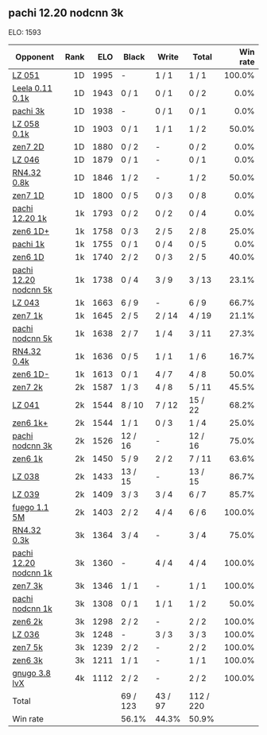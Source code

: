 ## pachi 12.20 nodcnn 3k ##

ELO: 1593

Opponent | Rank | ELO | Black | Write | Total | Win rate
---------|-----:|----:|-------|-------|-------|-------:
[LZ 051](LZ%20051.md) | 1D | 1995 | - | 1 / 1 | 1 / 1 | 100.0%
[Leela 0.11 0.1k](Leela%200.11%200.1k.md) | 1D | 1943 | 0 / 1 | 0 / 1 | 0 / 2 | 0.0%
[pachi 3k](pachi%203k.md) | 1D | 1938 | - | 0 / 1 | 0 / 1 | 0.0%
[LZ 058 0.1k](LZ%20058%200.1k.md) | 1D | 1903 | 0 / 1 | 1 / 1 | 1 / 2 | 50.0%
[zen7 2D](zen7%202D.md) | 1D | 1880 | 0 / 2 | - | 0 / 2 | 0.0%
[LZ 046](LZ%20046.md) | 1D | 1879 | 0 / 1 | - | 0 / 1 | 0.0%
[RN4.32 0.8k](RN4.32%200.8k.md) | 1D | 1846 | 1 / 2 | - | 1 / 2 | 50.0%
[zen7 1D](zen7%201D.md) | 1D | 1800 | 0 / 5 | 0 / 3 | 0 / 8 | 0.0%
[pachi 12.20 1k](pachi%2012.20%201k.md) | 1k | 1793 | 0 / 2 | 0 / 2 | 0 / 4 | 0.0%
[zen6 1D+](zen6%201D+.md) | 1k | 1758 | 0 / 3 | 2 / 5 | 2 / 8 | 25.0%
[pachi 1k](pachi%201k.md) | 1k | 1755 | 0 / 1 | 0 / 4 | 0 / 5 | 0.0%
[zen6 1D](zen6%201D.md) | 1k | 1740 | 2 / 2 | 0 / 3 | 2 / 5 | 40.0%
[pachi 12.20 nodcnn 5k](pachi%2012.20%20nodcnn%205k.md) | 1k | 1738 | 0 / 4 | 3 / 9 | 3 / 13 | 23.1%
[LZ 043](LZ%20043.md) | 1k | 1663 | 6 / 9 | - | 6 / 9 | 66.7%
[zen7 1k](zen7%201k.md) | 1k | 1645 | 2 / 5 | 2 / 14 | 4 / 19 | 21.1%
[pachi nodcnn 5k](pachi%20nodcnn%205k.md) | 1k | 1638 | 2 / 7 | 1 / 4 | 3 / 11 | 27.3%
[RN4.32 0.4k](RN4.32%200.4k.md) | 1k | 1636 | 0 / 5 | 1 / 1 | 1 / 6 | 16.7%
[zen6 1D-](zen6%201D-.md) | 1k | 1613 | 0 / 1 | 4 / 7 | 4 / 8 | 50.0%
[zen7 2k](zen7%202k.md) | 2k | 1587 | 1 / 3 | 4 / 8 | 5 / 11 | 45.5%
[LZ 041](LZ%20041.md) | 2k | 1544 | 8 / 10 | 7 / 12 | 15 / 22 | 68.2%
[zen6 1k+](zen6%201k+.md) | 2k | 1544 | 1 / 1 | 0 / 3 | 1 / 4 | 25.0%
[pachi nodcnn 3k](pachi%20nodcnn%203k.md) | 2k | 1526 | 12 / 16 | - | 12 / 16 | 75.0%
[zen6 1k](zen6%201k.md) | 2k | 1450 | 5 / 9 | 2 / 2 | 7 / 11 | 63.6%
[LZ 038](LZ%20038.md) | 2k | 1433 | 13 / 15 | - | 13 / 15 | 86.7%
[LZ 039](LZ%20039.md) | 2k | 1409 | 3 / 3 | 3 / 4 | 6 / 7 | 85.7%
[fuego 1.1 5M](fuego%201.1%205M.md) | 2k | 1403 | 2 / 2 | 4 / 4 | 6 / 6 | 100.0%
[RN4.32 0.3k](RN4.32%200.3k.md) | 3k | 1364 | 3 / 4 | - | 3 / 4 | 75.0%
[pachi 12.20 nodcnn 1k](pachi%2012.20%20nodcnn%201k.md) | 3k | 1360 | - | 4 / 4 | 4 / 4 | 100.0%
[zen7 3k](zen7%203k.md) | 3k | 1346 | 1 / 1 | - | 1 / 1 | 100.0%
[pachi nodcnn 1k](pachi%20nodcnn%201k.md) | 3k | 1308 | 0 / 1 | 1 / 1 | 1 / 2 | 50.0%
[zen6 2k](zen6%202k.md) | 3k | 1298 | 2 / 2 | - | 2 / 2 | 100.0%
[LZ 036](LZ%20036.md) | 3k | 1248 | - | 3 / 3 | 3 / 3 | 100.0%
[zen7 5k](zen7%205k.md) | 3k | 1239 | 2 / 2 | - | 2 / 2 | 100.0%
[zen6 3k](zen6%203k.md) | 3k | 1211 | 1 / 1 | - | 1 / 1 | 100.0%
[gnugo 3.8 lvX](gnugo%203.8%20lvX.md) | 4k | 1112 | 2 / 2 | - | 2 / 2 | 100.0%
Total | | | 69 / 123 | 43 / 97 | 112 / 220 | 
Win rate| | | 56.1% | 44.3% | 50.9% | 
